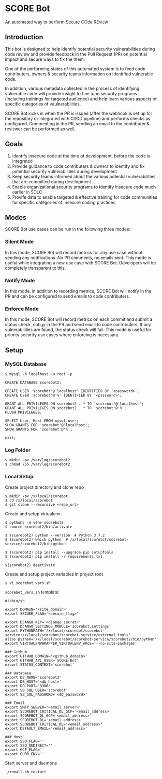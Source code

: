 # SCORE Bot
An automated way to perform Secure COde REview

## Introduction
This bot is designed to help identify potential security vulnerabilities during code review and provide feedback in the 
Pull Request (PR) on potential impact and secure ways to fix the them.

One of the performing states of this automated system is to feed code contributers, owners & security teams information 
on identified vulnerable code.

In addition, various metadata collected in the process of identifying vulnerable code will provide insight to fine tune 
security programs (including trainings for targeted audience) and help learn various aspects of specific categories of 
vaulnerabilities.

SCORE Bot kicks in when the PR is issued (after the webhook is set up for the repository or integrated with CI/CD pipeline) and performs checks as configured. Commenting in the PR, sending an email to the contributer & reviewer can be performed as well.

## Goals
1. Identify insecure code at the time of development, before the code is integrated
2. Provide guidance to code contributers & owners to identify and fix potential security vulnerabilities during development
3. Keep security teams informed about the various potential vulnerabilities that are committed during development
4. Enable organizational security programs to identify insecure code much earlier in SDLC
5. Provife data to enable targeted & effective training for code communities for specific categories of insecure coding practices.


## Modes
SCORE Bot use cases can be run in the following three modes:

### Silent Mode
In this mode, SCORE Bot will record metrics for any use case without sending any notifications. 
No PR comments, no emails sent. This mode is useful while integrating a new use case with SCORE Bot. 
Developers will be completely transparent to this.

### Notify Mode
In this mode, in addition to recording metrics, SCORE Bot will notify in the PR and can be configured to send emails to code contributers.

### Enforce Mode
In this mode, SCORE Bot will record metrics on each commit and submit a status check, notigy in the PR and send email to code contributers. If any vulnerabilities are found, the status check will fail. This mode is useful for priority security use cases where enforcing is necessary.

## Setup
### MySQL Database
```$ mysql -h localhost -u root -p```

```
CREATE DATABASE scorebot2;

CREATE USER 'scorebot'@'localhost' IDENTIFIED BY '<password>';
CREATE USER 'scorebot'@'%' IDENTIFIED BY '<password>';

GRANT ALL PRIVILEGES ON scorebot2 . * TO 'scorebot'@'localhost';
GRANT ALL PRIVILEGES ON scorebot2 . * TO 'scorebot'@'%';
FLUSH PRIVILEGES;

SELECT User, Host FROM mysql.user;
SHOW GRANTS FOR 'scorebot'@'localhost';
SHOW GRANTS FOR 'scorebot'@'%';

exit;
```

### Log Folder
```
$ mkdir -pv /var/log/scorebot2
$ chmod 755 /var/log/scorebot2
```

### Local Setup
Create project directory and clone repo
```
$ mkdir -pv /x/local/scorebot
$ cd /x/local/scorebot
$ git clone --recursive <repo_url>
```

Create and setup virtualenv
```
$ python3 -m venv scorebot2
$ source scorebot2/bin/activate

$ (scorebot2) python --version  # Python 3.7.2
$ (scorebot2) which python  # /x/local/scorebot/scorebot-service/scorebot2/bin/python

$ (scorebot2) pip install --upgrade pip setuptools
$ (scorebot2) pip install -r requirements.txt

$(scorebot2) deactivate
```

Create and setup project variables in project root
```
$ vi scorebot_vars.sh
```

`scorebot_vars.sh` template:
```
#!/bin/sh

export DOMAIN='<site_domain>'
export SECURE_FLAG='<secure_flag>'

export DJANGO_KEY='<django_secret>'
export DJANGO_SETTINGS_MODULE='scorebot.settings'
export PYTHONPATH='/x/local/scorebot/scorebot-service:/x/local/scorebot/scorebot-service/external_tools'
alias python='/x/local/scorebot/scorebot-service/scorebot2/bin/python'
export VIRTUALENVWRAPPER_VIRTUALENV_ARGS='--no-site-packages'

### Github
export GITHUB_DOMAIN='<github_domain>'
export GITHUB_API_USER='SCORE-Bot'
export STATUS_CONTEXT='scorebot'

### Database
export DB_NAME='scorebot2'
export DB_HOST='<db_host>'
export DB_PORT='3306'
export SB_SQL_USER='scorebot'
export SB_SQL_PASSWORD='<db_password>'

### Email
export SMTP_SERVER='<email_server>'
export SCOREBOT_CRITICAL_DL_GCP='<email_address>'
export SCOREBOT_DL_GCP='<email_address>'
export SCOREBOT_DL='<email_address>'
export SCOREBOT_CRITICAL_DL='<email_address>'
export DEFAULT_EMAIL='<email_address>'

### Host
export SSO_FLAG=''
export SSO_REDIRECT=''
export GCP_FLAG=''
export CURR_ENV=''
```

Start server and daemons
```
./runall.sh restart
```
